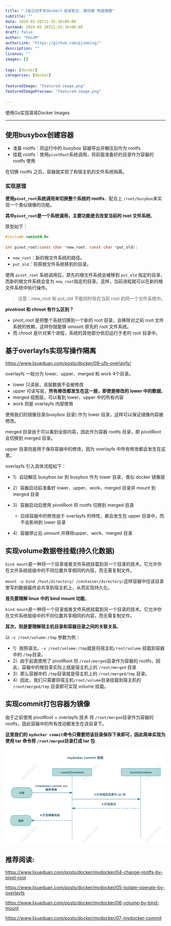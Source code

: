 ```yaml
---
title: "《自己动手写docker》阅读笔记--第四章 构造镜像"
subtitle: ""
date: 2024-02-26T21:35:16+08:00
lastmod: 2024-02-26T21:35:16+08:00
draft: false
author: "PanJM"
authorLink: "https://github.com/pjimming/"
description: ""
license: ""
images: []

tags: [docker]
categories: [docker]

featuredImage: "featured-image.png"
featuredImagePreview: "featured-image.png"

---
```

使用Go实现简易Docker Images
<!--more-->

---

## 使用busybox创建容器

* 准备 rootfs：将运行中的 busybox 容器导出并解压后作为 rootfs
* 挂载 rootfs：使用`pivotRoot`​ 系统调用，将前面准备好的目录作为容器的 rootfs 使用

在切换 rootfs 之后，容器就实现了和宿主机的文件系统隔离。

### 实现原理

**使用​`pivot_root`系统调用来切换整个系统的 rootfs**，配合上 `/root/busybox`​ 来实现一个类似镜像的功能。

​**其中`pivot_root`​ 是一个系统调用，主要功能是去改变当前的 root 文件系统**。

原型如下：

```c
#include <unistd.h>

int pivot_root(const char *new_root, const char *put_old);
```

* ​`new_root`​：新的根文件系统的路径。
* ​`put_old`​：将原根文件系统移到的目录。

使用 `pivot_root`​ 系统调用后，原先的根文件系统会被移到 `put_old`​ 指定的目录，而新的根文件系统会变为 `new_root`​ 指定的目录。这样，当前进程就可以在新的根文件系统中执行操作。

> 注意：new_root 和 put_old 不能同时存在当前 root 的同一个文件系统中。

**pivotroot 和 chroot 有什么区别？**

* pivot_root 是把整个系统切换到一个新的 root 目录，会移除对之前 root 文件系统的依赖，这样你就能够 umount 原先的 root 文件系统。
* 而 chroot 是针对某个进程，系统的其他部分依旧运行于老的 root 目录中。

## 基于overlayfs实现写操作隔离

https://www.lixueduan.com/posts/docker/09-ufs-overlayfs/

overlayfs 一般分为 lower、upper、merged 和 work 4个目录。

* lower 只读层，该层数据不会被修改
* upper 可读写层，**所有修改都发生在这一层，即使是修改的 lower 中的数据**。
* merged 视图层，可以看到 lower、upper 中的所有内容
* work 则是 overlayfs 内部使用

使用我们的镜像目录(busybox 目录) 作为 lower 目录，这样可以保证镜像内容被修改。

merged 目录由于可以看到全部内容，因此作为容器 rootfs 目录，即 pivotRoot 会切换到 merged 目录。

upper 目录则是用于保存容器中的修改，因为 overlayfs 中所有修改都会发生在这里。

overlayfs 引入具体流程如下：

* 1）自动解压 busybox.tar 到 busybox 作为 lower 目录，类似 docker 镜像层
* 2）容器启动前准备好 lower、upper、work、merged 目录并 mount 到 merged 目录
* 3）容器启动后使用 pivotRoot 将 rootfs 切换到 merged 目录

  * 后续容器中的修改由于 overlayfs 的特性，都会发生在 upper 目录中，而不会影响到 lower 目录
* 4）容器停止后 umount 并移除upper、work、merged 目录

## 实现volume数据卷挂载(持久化数据)

​`bind mount`​ 是一种将一个目录或者文件系统挂载到另一个目录的技术。它允许你在文件系统层级中的不同位置共享相同的内容，而无需复制文件。

​`mount -o bind /host/directory/ /container/directory/`​这样容器中往该目录里写的数据最终会共享到宿主机上，从而实现持久化。

**首先要理解 linux 中的 bind mount 功能**。

​`bind mount`​ 是一种将一个目录或者文件系统挂载到另一个目录的技术。它允许你在文件系统层级中的不同位置共享相同的内容，而无需复制文件。

**其次，则是要理解宿主机目录和容器目录之间的关联关系**。

以 `-v /root/volume:/tmp`​ 参数为例：

* 1）按照语法，`-v /root/volume:/tmp`​ 就是将宿主机`/root/volume`​ 挂载到容器中的 `/tmp`​ 目录。
* 2）由于前面使用了 pivotRoot 将 `/root/merged`​ 目录作为容器的 rootfs，因此，容器中的根目录实际上就是宿主机上的 `/root/merged`​ 目录
* 3）那么容器中的 `/tmp`​目录就是宿主机上的 `/root/merged/tmp`​ 目录。
* 4）因此，我们只需要将宿主机`/root/volume`​ 目录挂载到宿主机的 `/root/merged/tmp`​ 目录即可实现 volume 挂载。

## 实现commit打包容器为镜像

由于之前使用 pivotRoot + overlayfs 技术 将 `/root/merged`​ 目录作为容器的 rootfs，因此容器中的所有改动都发生在该目录下。

**这里我们的** **`mydocker commit`**​ **命令只需要把该目录保存下来即可，因此简单实现为 使用 tar 命令将**​ **`/root/merged`**​ **目录打成 tar 包**

​![image](https://raw.githubusercontent.com/pjimming/mydocker/main/docs/assets/image-20240224163950-78mji7m.png)​

## 推荐阅读:

https://www.lixueduan.com/posts/docker/mydocker/04-change-rootfs-by-pivot-root

https://www.lixueduan.com/posts/docker/mydocker/05-isolate-operate-by-overlayfs

https://www.lixueduan.com/posts/docker/mydocker/06-volume-by-bind-mount

https://www.lixueduan.com/posts/docker/mydocker/07-mydocker-commit

‍